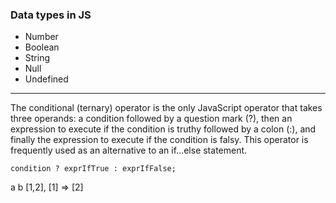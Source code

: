 ### Data types in JS

- Number
- Boolean
- String
- Null
- Undefined

---

The conditional (ternary) operator is the only JavaScript operator that takes three operands: a condition followed by a question mark (?), then an expression to execute if the condition is truthy followed by a colon (:), and finally the expression to execute if the condition is falsy. This operator is frequently used as an alternative to an if...else statement.

```
condition ? exprIfTrue : exprIfFalse;
```
  a     b
[1,2], [1] => [2]


